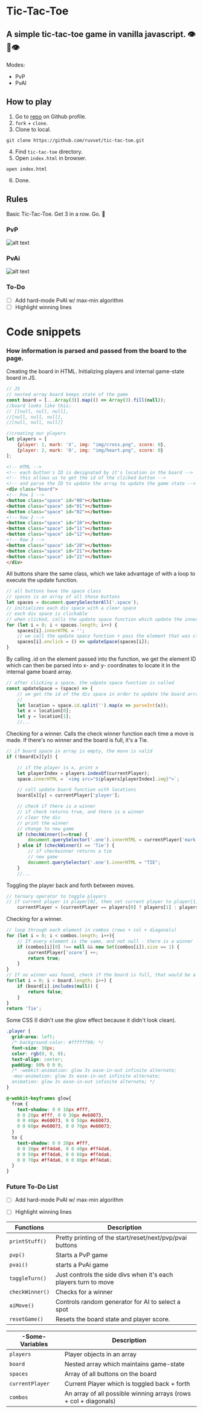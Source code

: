 # Tic-Tac-Toe

## A simple tic-tac-toe game in vanilla javascript. 👁️👅👁️

Modes:
* PvP
* PvAI

## How to play
1. Go to [repo](https://github.com/ruvvet/tic-tac-toe) on Github profile.
2. `fork` + `clone`.
3. Clone to local.
```text
git clone https://github.com/ruvvet/tic-tac-toe.git
```
4. Find `tic-tac-toe` directory.
5. Open `index.html` in browser.
```text
open index.html
```
6. Done.

## Rules
Basic Tic-Tac-Toe. Get 3 in a row. Go. 🎰

### PvP
![alt text](https://github.com/ruvvet/tic-tac-toe/blob/main/img/ttt-pvp.gif)

### PvAi
![alt text](https://github.com/ruvvet/tic-tac-toe/blob/main/img/ttt-pve.gif)

### To-Do

- [ ] Add hard-mode PvAI w/ max-min algorithm
- [ ] Highlight winning lines

# Code snippets
### How information is parsed and passed from the board to the page.
Creating the board in HTML. Initializing players and internal game-state board in JS.

```javascript
// JS
// nested array board keeps state of the game
const board = [...Array(3)].map(() => Array(3).fill(null));
//board looks like this:
// [[null, null, null],
//[null, null, null],
//[null, null, null]]

//creating our players
let players = [
    {player: 1, mark: 'X', img: "img/cross.png", score: 0},
    {player: 2, mark: 'O', img: "img/heart.png", score: 0}
];
```
```html
<!-- HTML -->
<!-- each button's ID is designated by it's location in the board -->
<!-- this allows us to get the id of the clicked button -->
<!-- and parse the ID to update the array to update the game state -->
<div class="board">
<!-- Row 1 -->
<button class="space" id="00"></button>
<button class="space" id="01"></button>
<button class="space" id="02"></button>
<!-- Row 2 -->
<button class="space" id="10"></button>
<button class="space" id="11"></button>
<button class="space" id="12"></button>
<!-- Row 3 -->
<button class="space" id="20"></button>
<button class="space" id="21"></button>
<button class="space" id="22"></button>
</div>
```

All buttons share the same class, which we take advantage of with a loop to execute the update function.

```javascript
// all buttons have the space class
// spaces is an array of all those buttons
let spaces = document.querySelectorAll('.space');
// initializes each div space with a clear space
// each div space is clickable
// when clicked, calls the update space function which update the inner array
for (let i = 0; i < spaces.length; i++) {
    spaces[i].innerHTML = '';
    // we call the update space function + pass the element that was clicked
    spaces[i].onclick = () => updateSpace(spaces[i]);
}
```
By calling .id on the element passed into the function, we get the element ID which can then be parsed into x- and y- coordinates to locate it in the internal game board array.

```javascript
// after clicking a space, the udpate space function is called
const updateSpace = (space) => {
    // we get the id of the div space in order to update the board array
    //
    let location = space.id.split('').map(x => parseInt(x));
    let x = location[0];
    let y = location[1];
    //...
```
Checking for a winner. Calls the check winner function each time a move is made. If there's no winner and the board is full, it's a Tie.
```javascript
// if board space in array is empty, the move is valid
if (!board[x][y]) {

    // if the player is x, print x
    let playerIndex = players.indexOf(currentPlayer);
    space.innerHTML = `<img src="${players[playerIndex].img}">`;

    // call update board function with locations
    board[x][y] = currentPlayer['player'];

    // check if there is a winner
    // if check returns true, and there is a winner
    // clear the div
    // print the winner
    // change to new game
    if (checkWinner()==true) {
        document.querySelector('.one').innerHTML = currentPlayer['mark'] + ' WINS';
    } else if (checkWinner() == 'Tie') {
        // if checkwinner returns a tie
        // new game
        document.querySelector('.one').innerHTML = "TIE";
    }
    //...
```
Toggling the player back and forth between moves.

```javascript
// ternary operator to toggle players
// if current player is player[0], then set current player to player[1], else [0]
    currentPlayer = (currentPlayer == players[0] ? players[1] : players[0]);

```
Checking for a winner.
```javascript
// loop through each element in combos (rows + col + diagonals)
for (let i = 0; i < combos.length; i++){
    // If every element is the same, and not null - there is a winner
    if (combos[i][0] !== null && new Set(combos[i]).size == 1) {
        currentPlayer['score'] ++;
        return true;
    }
}
// If no winner was found, check if the board is full, that would be a tie:
for(let i = 0; i < board.length; i++) {
    if (board[i].includes(null)) {
        return false;
    }
}
return 'Tie';
```

Some CSS (I didn't use the glow effect because it didn't look clean).
```css
.player {
  grid-area: left;
  /* background-color: #ffffff90; */
  font-size: 30px;
  color: rgb(0, 0, 0);
  text-align: center;
  padding: 80% 0 0 0;
  /* -webkit-animation: glow 3s ease-in-out infinite alternate;
  -moz-animation: glow 3s ease-in-out infinite alternate;
  animation: glow 3s ease-in-out infinite alternate; */
}

@-webkit-keyframes glow{
  from {
    text-shadow: 0 0 10px #fff,
    0 0 20px #fff, 0 0 30px #e60073,
    0 0 40px #e60073, 0 0 50px #e60073,
    0 0 60px #e60073, 0 0 70px #e60073;
  }
  to {
    text-shadow: 0 0 20px #fff,
    0 0 30px #ff4da6, 0 0 40px #ff4da6,
    0 0 50px #ff4da6, 0 0 60px #ff4da6,
    0 0 70px #ff4da6, 0 0 80px #ff4da6;
  }
}
```

### Future To-Do List

- [ ] Add hard-mode PvAI w/ max-min algorithm
- [ ] Highlight winning lines


| Functions           | Description |
| -----------         | ----------- |
| `printStuff()`      | Pretty printing of the start/reset/next/pvp/pvai buttons|
| `pvp()`      | Starts a PvP game|
| `pvai()`      | starts a PvAi game|
| `toggleTurn()`      | Just controls the side divs when it's each players turn to move|
| `checkWinner()`      | Checks for a winner|
| `aiMove()`      | Controls random generator for AI to select a spot|
| `resetGame()`      | Resets the board state and player score.|

| -Some- Variables       | Description |
| -----------         | ----------- |
| `players`      | Player objects in an array|
| `board`      | Nested array which maintains game-state|
| `spaces`      | Array of all buttons on the board|
| `currentPlayer`      |Current Player which is toggled back + forth|
| `combos`      | An array of all possible winning arrays (rows + col + diagonals)|